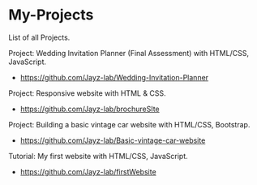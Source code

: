 # My-Projects
List of all Projects.

Project: Wedding Invitation Planner (Final Assessment) with HTML/CSS, JavaScript.
- https://github.com/Jayz-lab/Wedding-Invitation-Planner

Project: Responsive website with HTML & CSS.
- https://github.com/Jayz-lab/brochureSIte

Project: Building a basic vintage car website with HTML/CSS, Bootstrap.
- https://github.com/Jayz-lab/Basic-vintage-car-website

Tutorial: My first website with HTML/CSS, JavaScript.
- https://github.com/Jayz-lab/firstWebsite
